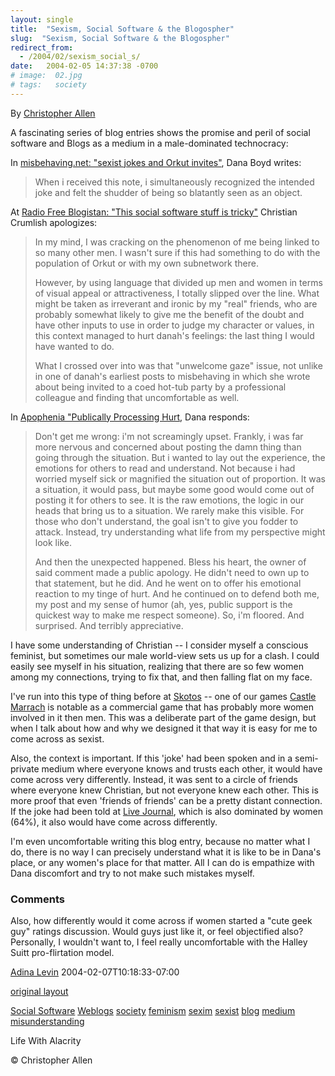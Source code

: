 ```yaml
---
layout: single
title:  "Sexism, Social Software & the Blogospher"
slug:  "Sexism, Social Software & the Blogospher"
redirect_from:
  - /2004/02/sexism_social_s/
date:   2004-02-05 14:37:38 -0700
# image:  02.jpg
# tags:   society  
---
```


By [Christopher Allen](/about)

A fascinating series of blog entries shows the promise and peril of social software and Blogs as a medium in a male-dominated technocracy:

In [misbehaving.net: "sexist jokes and Orkut invites"](http://www.misbehaving.net/2004/02/sexist_jokes_an.html), Dana Boyd writes:

> When i received this note, i simultaneously recognized the intended joke and felt the shudder of being so blatantly seen as an object.

At [Radio Free Blogistan: "This social software stuff is tricky"](http://radiofreeblogistan.com/2004/02/04/this_social_software_stuff_is_tricky.html) Christian Crumlish apologizes:

> In my mind, I was cracking on the phenomenon of me being linked to so many other men. I wasn't sure if this had something to do with the population of Orkut or with my own subnetwork there.
> 
> However, by using language that divided up men and women in terms of visual appeal or attractiveness, I totally slipped over the line. What might be taken as irreverant and ironic by my "real" friends, who are probably somewhat likely to give me the benefit of the doubt and have other inputs to use in order to judge my character or values, in this context managed to hurt danah's feelings: the last thing I would have wanted to do.
> 
> What I crossed over into was that "unwelcome gaze" issue, not unlike in one of danah's earliest posts to misbehaving in which she wrote about being invited to a coed hot-tub party by a professional colleague and finding that uncomfortable as well.

  
In [Apophenia "Publically Processing Hurt](http://www.zephoria.org/thoughts/archives/2004/02/05/publicly_processing_hurt.html), Dana responds:

> Don't get me wrong: i'm not screamingly upset. Frankly, i was far more nervous and concerned about posting the damn thing than going through the situation. But i wanted to lay out the experience, the emotions for others to read and understand. Not because i had worried myself sick or magnified the situation out of proportion. It was a situation, it would pass, but maybe some good would come out of posting it for others to see. It is the raw emotions, the logic in our heads that bring us to a situation. We rarely make this visible. For those who don't understand, the goal isn't to give you fodder to attack. Instead, try understanding what life from my perspective might look like.
> 
> And then the unexpected happened. Bless his heart, the owner of said comment made a public apology. He didn't need to own up to that statement, but he did. And he went on to offer his emotional reaction to my tinge of hurt. And he continued on to defend both me, my post and my sense of humor (ah, yes, public support is the quickest way to make me respect someone). So, i'm floored. And surprised. And terribly appreciative.

I have some understanding of Christian -- I consider myself a conscious feminist, but sometimes our male world-view sets us up for a clash. I could easily see myself in his situation, realizing that there are so few women among my connections, trying to fix that, and then falling flat on my face.

I've run into this type of thing before at [Skotos](http://www.skotos.net/) \-\- one of our games [Castle Marrach](http://www.skotos.net/games/marrach/) is notable as a commercial game that has probably more women involved in it then men. This was a deliberate part of the game design, but when I talk about how and why we designed it that way it is easy for me to come across as sexist.

Also, the context is important. If this 'joke' had been spoken and in a semi-private medium where everyone knows and trusts each other, it would have come across very differently. Instead, it was sent to a circle of friends where everyone knew Christian, but not everyone knew each other. This is more proof that even 'friends of friends' can be a pretty distant connection. If the joke had been told at [Live Journal](http://www.livejournal.com), which is also dominated by women (64%), it also would have come across differently.

I'm even uncomfortable writing this blog entry, because no matter what I do, there is no way I can precisely understand what it is like to be in Dana's place, or any women's place for that matter. All I can do is empathize with Dana discomfort and try to not make such mistakes myself.  

### Comments

Also, how differently would it come across if women started a "cute geek guy" ratings discussion. Would guys just like it, or feel objectified also? Personally, I wouldn't want to, I feel really uncomfortable with the Halley Suitt pro-flirtation model.

[Adina Levin](http://www.alevin.com/weblog) 2004-02-07T10:18:33-07:00

[original layout](/previous/2004/02/sexism_social_s.html)

[Social Software](/tags/social-software/) [Weblogs](/tags/weblogs/) [society](/tags/society/) [feminism](/tags/feminism/) [sexim](/tags/sexim/) [sexist](/tags/sexist/) [blog](/tags/blog/) [medium](/tags/medium/) [misunderstanding](/tags/misunderstanding/)

Life With Alacrity

© Christopher Allen